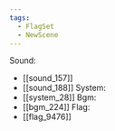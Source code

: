 ```yaml
---
tags:
  - FlagSet
  - NewScene
---
```

Sound:
- [[sound_157]]
- [[sound_188]]
System:
- [[system_28]]
Bgm:
- [[bgm_224]]
Flag:
- [[flag_9476]]
